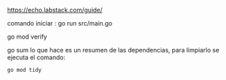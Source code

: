 https://echo.labstack.com/guide/

comando iniciar :
go run src/main.go

go mod verify

go sum lo que hace es un resumen de las dependencias, para limpiarlo se ejecuta el comando: 
```
go mod tidy
```